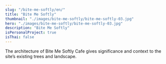 ```yaml
---
slug: "/bite-me-softly/en/"
title: "Bite Me Softly"
thumbnail: "./images/bite-me-softly/bite-me-softly-03.jpg"
hero: "./images/bite-me-softly/bite-me-softly-03.jpg"
description: "Bite Me Softly"
isPersonalProject: true
isThai: false
---
```


The architecture of Bite Me Softly Cafe gives significance and context to the site’s existing trees and landscape.
